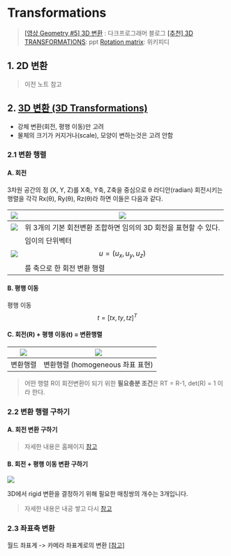 # Transformations

> [[영상 Geometry #5] 3D 변환](https://darkpgmr.tistory.com/79?category=460965) : 다크프로그래머 블로그 
> [[추천] 3D TRANSFORMATIONS](http://web.iitd.ac.in/~hegde/cad/lecture/L6_3dtrans.pdf): ppt
> [Rotation matrix](https://en.wikipedia.org/wiki/Rotation_matrix): 위키피디




## 1. 2D 변환

> 이전 노트 참고 

## 2. [3D 변환 (3D Transformations)](https://darkpgmr.tistory.com/81?category=460965)


- 강체 변환(회전, 평행 이동)만 고려 
- 물체의 크기가 커지거나(scale), 모양이 변하는것은 고려 안함 


### 2.1 변환 행렬


#### A. 회전 


3차원 공간의 점 (X, Y, Z)를 X축, Y축, Z축을 중심으로 θ 라디안(radian) 회전시키는 행렬을 각각 Rx(θ), Ry(θ), Rz(θ)라 하면 이들은 다음과 같다.

|![](https://i.imgur.com/lQ6Bb4L.png)|![](https://i.imgur.com/jsnfVGd.png)|
|-|-|
|![](https://i.imgur.com/t5Fxl4L.png)|위 3개의 기본 회전변환 조합하면  임의의 3D 회전을 표현할 수 있다.|
|![](https://t1.daumcdn.net/cfile/tistory/024BBD4551E1D44422)|임이의 단위벡터$$u=(u_x, u_y, u_z)$$를 축으로 한 회전 변환 행렬|

#### B. 평행 이동 

평행 이동 $$ t=[tx,ty,tz]^T $$ 




#### C. 회전(R) + 평행 이동(t) = 변환행렬  

|![](https://i.imgur.com/XnxT2oA.png)|![](https://i.imgur.com/gywfsCX.png)|
|-|-|
|변환행렬 |변환행렬 (homogeneous 좌표 표현)|


>  어떤 행렬 R이 회전변환이 되기 위한 **필요충분 조건**은 RT = R-1, det(R) = 1 이라 한다.

### 2.2 변환 행렬 구하기 

#### A. 회전 변환 구하기 

> 자세한 내용은 홈페이지 [참고](https://darkpgmr.tistory.com/81?category=460965)


#### B. 회전 + 평행 이동 변환 구하기 

![](https://i.imgur.com/X2pOb4m.png)

3D에서 rigid 변환을 결정하기 위해 필요한 매칭쌍의 개수는 3개입니다.


> 자세한 내용은 내공 쌓고 다시 [참고](https://darkpgmr.tistory.com/81?category=460965)



### 2.3 좌표축 변환 

월드 좌표계 -> 카메라 좌표계로의 변환 [[참고]](https://darkpgmr.tistory.com/84)